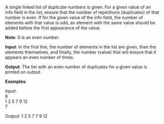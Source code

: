 A single linked list of duplicate numbers is given. For a given value of an info field in the list, 
ensure that the number of repetitions (duplicates) of that number is even. If for the given value of the info field,
the number of elements with that value is odd, an element with the same value should be added before the first appearance of the value.

**Note**: 0 is an even number.

**Input**: In the first line, the number of elements in the list are given, then the elements themselves, and finally, the number (value) that will ensure that it appears an even number of times.

**Output**: The list with an even number of duplicates for a given value is printed on output.

**Examples**:

_Input_: 
</br>
6 </br>
1 2 5 7 9 12 </br>
7

_Output_:
1 2 5 7 7 9 12

